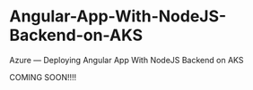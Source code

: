# Angular-App-With-NodeJS-Backend-on-AKS
Azure — Deploying Angular App With NodeJS Backend on AKS

COMING SOON!!!!
